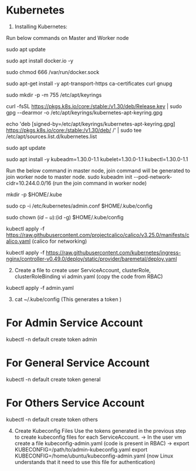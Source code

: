 # Kubernetes
1. Installing Kubernetes:

Run below commands on Master and Worker node

sudo apt update

sudo apt install docker.io -y

sudo chmod 666 /var/run/docker.sock

sudo apt-get install -y apt-transport-https ca-certificates curl gnupg

sudo mkdir -p -m 755 /etc/apt/keyrings

curl -fsSL https://pkgs.k8s.io/core:/stable:/v1.30/deb/Release.key | sudo gpg --dearmor -o /etc/apt/keyrings/kubernetes-apt-keyring.gpg

echo 'deb [signed-by=/etc/apt/keyrings/kubernetes-apt-keyring.gpg] https://pkgs.k8s.io/core:/stable:/v1.30/deb/ /' | sudo tee /etc/apt/sources.list.d/kubernetes.list

sudo apt update

sudo apt install -y kubeadm=1.30.0-1.1 kubelet=1.30.0-1.1 kubectl=1.30.0-1.1

Run the below command in master node, join command will be generated to join worker node to master node.
sudo kubeadm init --pod-network-cidr=10.244.0.0/16   (run the join command in worker node)


mkdir -p $HOME/.kube

sudo cp -i /etc/kubernetes/admin.conf $HOME/.kube/config

sudo chown $(id -u):$(id -g) $HOME/.kube/config

kubectl apply -f https://raw.githubusercontent.com/projectcalico/calico/v3.25.0/manifests/calico.yaml   (calico for networking)

kubectl apply -f https://raw.githubusercontent.com/kubernetes/ingress-nginx/controller-v0.49.0/deploy/static/provider/baremetal/deploy.yaml

2. Create a file to create user ServiceAccount, clusterRole, clusterRoleBinding
vi admin.yaml  (copy the code from RBAC)

kubectl apply -f admin.yaml

3. cat ~/.kube/config   (This generates a token )


# For Admin Service Account
kubectl -n default create token admin

# For General Service Account
kubectl -n default create token general

# For Others Service Account
kubectl -n default create token others

4. Create Kubeconfig Files
Use the tokens generated in the previous step to create kubeconfig files for each ServiceAccount.
-> In the user vm create a file kubeconfig-admin.yaml  (code is present in RBAC)
-> export KUBECONFIG=/path/to/admin-kubeconfig.yaml
export KUBECONFIG=/home/ubuntu/kubeconfig-admin.yaml   (now Linux understands that it need to use this file for authentication)
